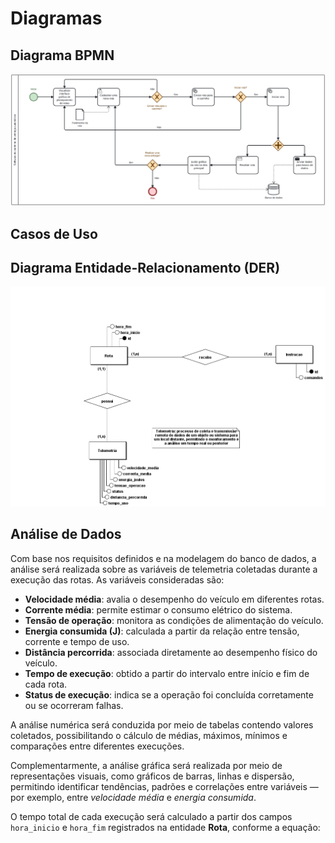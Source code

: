 # Diagramas

## Diagrama BPMN

![Diagrama BPMN](diagramas/diagrama_bpmn.svg)

## Casos de Uso

## Diagrama Entidade-Relacionamento (DER)

![DER](diagramas/der_pi1.png)

## Análise de Dados

Com base nos requisitos definidos e na modelagem do banco de dados, a análise será realizada sobre as variáveis de telemetria coletadas durante a execução das rotas. As variáveis consideradas são:

- **Velocidade média**: avalia o desempenho do veículo em diferentes rotas.  
- **Corrente média**: permite estimar o consumo elétrico do sistema.  
- **Tensão de operação**: monitora as condições de alimentação do veículo.  
- **Energia consumida (J)**: calculada a partir da relação entre tensão, corrente e tempo de uso.  
- **Distância percorrida**: associada diretamente ao desempenho físico do veículo.  
- **Tempo de execução**: obtido a partir do intervalo entre início e fim de cada rota.  
- **Status de execução**: indica se a operação foi concluída corretamente ou se ocorreram falhas.  

A análise numérica será conduzida por meio de tabelas contendo valores coletados, possibilitando o cálculo de médias, máximos, mínimos e comparações entre diferentes execuções.  

Complementarmente, a análise gráfica será realizada por meio de representações visuais, como gráficos de barras, linhas e dispersão, permitindo identificar tendências, padrões e correlações entre variáveis — por exemplo, entre *velocidade média* e *energia consumida*.  

O tempo total de cada execução será calculado a partir dos campos `hora_inicio` e `hora_fim` registrados na entidade **Rota**, conforme a equação:
